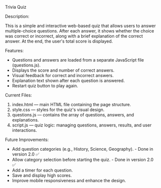 Trivia Quiz

Description:

This is a simple and interactive web-based quiz that allows users to answer multiple-choice questions. After each answer, it shows whether the choice was correct or incorrect, along with a brief explanation of the correct answer. At the end, the user's total score is displayed.

Features:

- Questions and answers are loaded from a separate JavaScript file (questions.js).
- Displays the score and number of correct answers.
- Visual feedback for correct and incorrect answers.
- Explanation text shown after each question is answered.
- Restart quiz button to play again.

Current Files:

1. index.html — main HTML file containing the page structure.
2. style.css — styles for the quiz's visual design.
3. questions.js — contains the array of questions, answers, and explanations.
4. script.js — quiz logic: managing questions, answers, results, and user interactions.

Future Improvements:

- Add question categories (e.g., History, Science, Geography). - Done in version 2.0 ✅
- Allow category selection before starting the quiz. - Done in version 2.0 ✅
- Add a timer for each question.
- Save and display high scores.
- Improve mobile responsiveness and enhance the design.